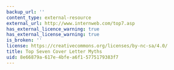 ```yaml
---
backup_url: ''
content_type: external-resource
external_url: http://www.internweb.com/top7.asp
has_external_licence_warning: true
has_external_license_warning: true
is_broken: ''
license: https://creativecommons.org/licenses/by-nc-sa/4.0/
title: Top Seven Cover Letter Myths
uid: 8e66879a-617e-4bfe-a6f1-5775179383f7
---
```

